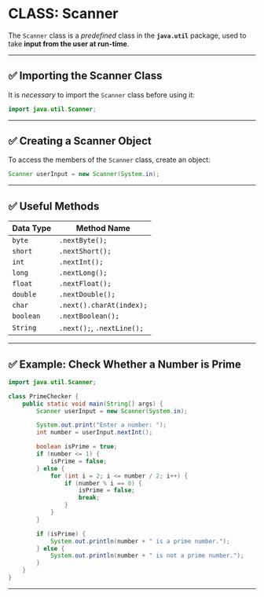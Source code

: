 # CLASS: Scanner

The `Scanner` class is a *predefined* class in the **`java.util`** package, used to take **input from the user at run-time**.

---

## ✅ Importing the Scanner Class

It is *necessary* to import the `Scanner` class before using it:

```java
import java.util.Scanner;
```

---

## ✅ Creating a Scanner Object

To access the members of the `Scanner` class, create an object:

```java
Scanner userInput = new Scanner(System.in);
```

---

## ✅ Useful Methods

| Data Type | Method Name                |
| --------- | -------------------------- |
| `byte`    | `.nextByte();`             |
| `short`   | `.nextShort();`            |
| `int`     | `.nextInt();`              |
| `long`    | `.nextLong();`             |
| `float`   | `.nextFloat();`            |
| `double`  | `.nextDouble();`           |
| `char`    | `.next().charAt(index);`   |
| `boolean` | `.nextBoolean();`          |
| `String`  | `.next();`, `.nextLine();` |

---

## ✅ Example: Check Whether a Number is Prime

```java
import java.util.Scanner;

class PrimeChecker {
    public static void main(String[] args) {
        Scanner userInput = new Scanner(System.in);

        System.out.print("Enter a number: ");
        int number = userInput.nextInt();

        boolean isPrime = true;
        if (number <= 1) {
            isPrime = false;
        } else {
            for (int i = 2; i <= number / 2; i++) {
                if (number % i == 0) {
                    isPrime = false;
                    break;
                }
            }
        }

        if (isPrime) {
            System.out.println(number + " is a prime number.");
        } else {
            System.out.println(number + " is not a prime number.");
        }
    }
}
```

---
